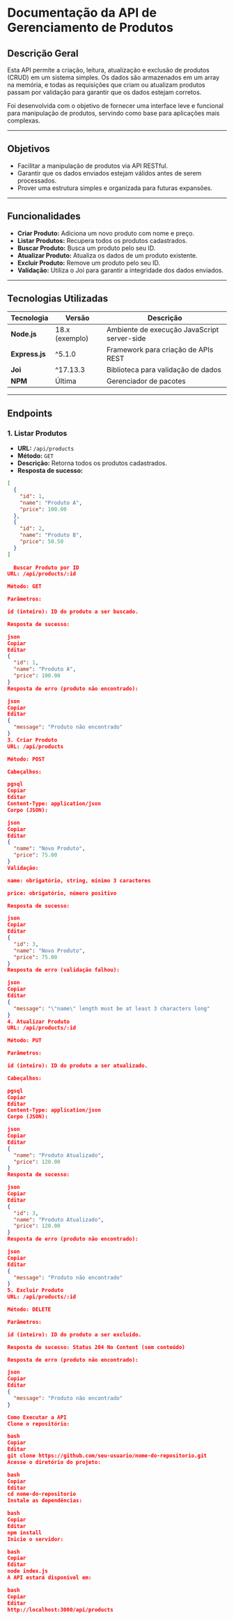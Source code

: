 # Documentação da API de Gerenciamento de Produtos

## Descrição Geral

Esta API permite a criação, leitura, atualização e exclusão de produtos (CRUD) em um sistema simples. Os dados são armazenados em um array na memória, e todas as requisições que criam ou atualizam produtos passam por validação para garantir que os dados estejam corretos.

Foi desenvolvida com o objetivo de fornecer uma interface leve e funcional para manipulação de produtos, servindo como base para aplicações mais complexas.

---

## Objetivos

- Facilitar a manipulação de produtos via API RESTful.
- Garantir que os dados enviados estejam válidos antes de serem processados.
- Prover uma estrutura simples e organizada para futuras expansões.

---

## Funcionalidades

- **Criar Produto:** Adiciona um novo produto com nome e preço.
- **Listar Produtos:** Recupera todos os produtos cadastrados.
- **Buscar Produto:** Busca um produto pelo seu ID.
- **Atualizar Produto:** Atualiza os dados de um produto existente.
- **Excluir Produto:** Remove um produto pelo seu ID.
- **Validação:** Utiliza o Joi para garantir a integridade dos dados enviados.

---

## Tecnologias Utilizadas

| Tecnologia       | Versão       | Descrição                                   |
|------------------|--------------|---------------------------------------------|
| **Node.js**      | 18.x (exemplo) | Ambiente de execução JavaScript server-side |
| **Express.js**   | ^5.1.0       | Framework para criação de APIs REST          |
| **Joi**          | ^17.13.3     | Biblioteca para validação de dados           |
| **NPM**          | Última       | Gerenciador de pacotes                        |

---

## Endpoints

### 1. Listar Produtos

- **URL:** `/api/products`
- **Método:** `GET`
- **Descrição:** Retorna todos os produtos cadastrados.
- **Resposta de sucesso:**

```json
[
  {
    "id": 1,
    "name": "Produto A",
    "price": 100.00
  },
  {
    "id": 2,
    "name": "Produto B",
    "price": 50.50
  }
]
 
  Buscar Produto por ID
URL: /api/products/:id

Método: GET

Parâmetros:

id (inteiro): ID do produto a ser buscado.

Resposta de sucesso:

json
Copiar
Editar
{
  "id": 1,
  "name": "Produto A",
  "price": 100.00
}
Resposta de erro (produto não encontrado):

json
Copiar
Editar
{
  "message": "Produto não encontrado"
}
3. Criar Produto
URL: /api/products

Método: POST

Cabeçalhos:

pgsql
Copiar
Editar
Content-Type: application/json
Corpo (JSON):

json
Copiar
Editar
{
  "name": "Novo Produto",
  "price": 75.00
}
Validação:

name: obrigatório, string, mínimo 3 caracteres

price: obrigatório, número positivo

Resposta de sucesso:

json
Copiar
Editar
{
  "id": 3,
  "name": "Novo Produto",
  "price": 75.00
}
Resposta de erro (validação falhou):

json
Copiar
Editar
{
  "message": "\"name\" length must be at least 3 characters long"
}
4. Atualizar Produto
URL: /api/products/:id

Método: PUT

Parâmetros:

id (inteiro): ID do produto a ser atualizado.

Cabeçalhos:

pgsql
Copiar
Editar
Content-Type: application/json
Corpo (JSON):

json
Copiar
Editar
{
  "name": "Produto Atualizado",
  "price": 120.00
}
Resposta de sucesso:

json
Copiar
Editar
{
  "id": 3,
  "name": "Produto Atualizado",
  "price": 120.00
}
Resposta de erro (produto não encontrado):

json
Copiar
Editar
{
  "message": "Produto não encontrado"
}
5. Excluir Produto
URL: /api/products/:id

Método: DELETE

Parâmetros:

id (inteiro): ID do produto a ser excluído.

Resposta de sucesso: Status 204 No Content (sem conteúdo)

Resposta de erro (produto não encontrado):

json
Copiar
Editar
{
  "message": "Produto não encontrado"
}

Como Executar a API
Clone o repositório:

bash
Copiar
Editar
git clone https://github.com/seu-usuario/nome-do-repositorio.git
Acesse o diretório do projeto:

bash
Copiar
Editar
cd nome-do-repositorio
Instale as dependências:

bash
Copiar
Editar
npm install
Inicie o servidor:

bash
Copiar
Editar
node index.js
A API estará disponível em:

bash
Copiar
Editar
http://localhost:3000/api/products